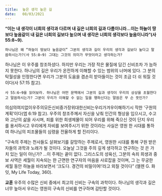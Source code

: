```yaml
---
title:  높은 생각 높은 길
date:   08/03/2021
---
```


**“이는 내 생각이 너희의 생각과 다르며 내 길은 너희의 길과 다름이니라...이는 하늘이 땅보다 높음같이 내 길은 너희의 길보다 높으며 내 생각은 너희의 생각보다 높음이니라”(사 55:8~9).**

`하나님은 왜 “하늘이 땅보다 높음같이” 그분의 생각과 길이 우리의 생각과 길보다 높다고 말씀하시는가?(사 55:8~9) 그대는 그것의 의미가 무엇이라고 생각하는가?`

하나님은 이 우주를 창조하셨다. 하지만 우리는 가장 작은 물질에 담긴 신비조차 가 늠하지 못한다. 하나님의 길은 우리가 온전하게 이해할 수 있는 범위의 너머에 있다. 그 분의 탁월성을 인정한다면 우리가 그분의 도움을 겸손히 받아들이는 것이 조금 더 쉬 워질 것이다(사 57:15 참고).

`사 55:6~9을 읽어보라. 하나님은 어떤 문맥에서 그분의 길과 생각이 우리의 상상을 초월한다고 말씀하시는가? 그분이 우리가 이해할 수 없는 일을 행하신다는 말씀은 무 슨 뜻인가?`

의심의여지없이우주의모든신비중가장위대한신비는우리가겨우이해하기시 작한 ‘구원의 계획’이다(엡 6:19 참고). 우주의 창조주께서 자신을 낮춰 인간의 형상을 입으시고, 수고와 고난의 삶을 사시며, 죄를 위한 희생제물이 되어 우리를 위해 죽으신 것이 단지 우리를 용서하시고 우리에게 자비를 보여주시기 위한 것이라는 사실은 영원 한 시대를 통하여 하나님의 피조물들의 심령을 전율하게 할 진리이다.

“구속의 주제는 천사들도 살펴보기를 갈망하는 주제로서, 영원한 시대를 통해 구원 받은 자들의 과학과 노래가 될 것이다. 오늘날 그것을 주의 깊게 생각하고 연구하는 것 은 가치 있는 일이 아닌가? ...이 주제는 끝이 없다. 그리스도의 성육신, 그분의 속죄 희생과 중보 사역은 세월이 지속되는 한 근면한 연구자의 마음을 사로잡을 것이며, 그 는 무궁한 세월 동안 하늘을 바라보면서 ‘크도다. 경건의 비밀이여!’라고 외칠 것이다” (엘렌 G. 화잇, My Life Today, 360).

**교훈** 우주의 수많은 신비 중에서 최고의 신비는 구속의 과학이다. 하나님의 생각과 길은 너무 높아서 우리는 영원히 구속의 신비를 연구하며 감탄할 것이다.